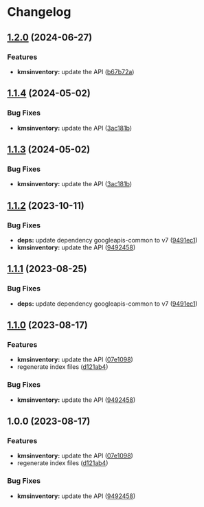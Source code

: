# Changelog

## [1.2.0](https://github.com/googleapis/google-api-nodejs-client/compare/kmsinventory-v1.1.4...kmsinventory-v1.2.0) (2024-06-27)


### Features

* **kmsinventory:** update the API ([b67b72a](https://github.com/googleapis/google-api-nodejs-client/commit/b67b72abc50ff94dc73970e06bc0c55ba93a256e))

## [1.1.4](https://github.com/googleapis/google-api-nodejs-client/compare/kmsinventory-v1.1.3...kmsinventory-v1.1.4) (2024-05-02)


### Bug Fixes

* **kmsinventory:** update the API ([3ac181b](https://github.com/googleapis/google-api-nodejs-client/commit/3ac181bbd6283099b1ea29b1371c61eb0e211773))

## [1.1.3](https://github.com/googleapis/google-api-nodejs-client/compare/kmsinventory-v1.1.2...kmsinventory-v1.1.3) (2024-05-02)


### Bug Fixes

* **kmsinventory:** update the API ([3ac181b](https://github.com/googleapis/google-api-nodejs-client/commit/3ac181bbd6283099b1ea29b1371c61eb0e211773))

## [1.1.2](https://github.com/googleapis/google-api-nodejs-client/compare/kmsinventory-v1.1.1...kmsinventory-v1.1.2) (2023-10-11)


### Bug Fixes

* **deps:** update dependency googleapis-common to v7 ([9491ec1](https://github.com/googleapis/google-api-nodejs-client/commit/9491ec1cdc3c413e7d73edcfcd59cf5c28a7c855))
* **kmsinventory:** update the API ([9492458](https://github.com/googleapis/google-api-nodejs-client/commit/9492458165913a20a2eb2acf8122c5017cf115a5))

## [1.1.1](https://github.com/googleapis/google-api-nodejs-client/compare/kmsinventory-v1.1.0...kmsinventory-v1.1.1) (2023-08-25)


### Bug Fixes

* **deps:** update dependency googleapis-common to v7 ([9491ec1](https://github.com/googleapis/google-api-nodejs-client/commit/9491ec1cdc3c413e7d73edcfcd59cf5c28a7c855))

## [1.1.0](https://github.com/googleapis/google-api-nodejs-client/compare/kmsinventory-v1.0.0...kmsinventory-v1.1.0) (2023-08-17)


### Features

* **kmsinventory:** update the API ([07e1098](https://github.com/googleapis/google-api-nodejs-client/commit/07e1098cc76adca73c68e996c4c244ad0ce2337e))
* regenerate index files ([d121ab4](https://github.com/googleapis/google-api-nodejs-client/commit/d121ab4cb630dd1c77a228166da2788bd2bd1175))


### Bug Fixes

* **kmsinventory:** update the API ([9492458](https://github.com/googleapis/google-api-nodejs-client/commit/9492458165913a20a2eb2acf8122c5017cf115a5))

## 1.0.0 (2023-08-17)


### Features

* **kmsinventory:** update the API ([07e1098](https://github.com/googleapis/google-api-nodejs-client/commit/07e1098cc76adca73c68e996c4c244ad0ce2337e))
* regenerate index files ([d121ab4](https://github.com/googleapis/google-api-nodejs-client/commit/d121ab4cb630dd1c77a228166da2788bd2bd1175))


### Bug Fixes

* **kmsinventory:** update the API ([9492458](https://github.com/googleapis/google-api-nodejs-client/commit/9492458165913a20a2eb2acf8122c5017cf115a5))
